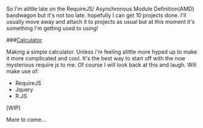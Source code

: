 So I'm alittle late on the RequireJS/ Asynchronous Module Definition(AMD) bandwagon but it's not too late. hopefully I can get 10 projects done. I'll usually move away and attach it to projects as usual but at this moment it's something I'm getting used to using!

###[Calculator](#)

Making a simple calculator. Unless i'm feeling alittle more hyped up to make it more complicated and cool. It's the best way to start off with the now mysterious require js to me. Of course I will look back at this and laugh. Will make use of:

* RequireJS
* Jquery
* R.JS


[WIP]

More to come...